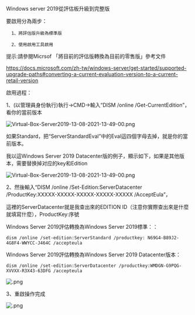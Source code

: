 Windows server 2019從評估板升級到完整版


要啟用分為兩步：

      1、將評估版升級為標準版

      2、使用啟用工具啟用
      
      
提示:請參閱Micrsof 「將目前的評估版轉換為目前的零售版」參考文件

https://docs.microsoft.com/zh-tw/windows-server/get-started/supported-upgrade-paths#converting-a-current-evaluation-version-to-a-current-retail-version 
      
      

啟用過程：

1、(以管理員身份執行)執行->CMD->輸入“DISM /online /Get-CurrentEdition”，看你的當前版本
</code></pre><p><img src="https://i.ibb.co/VtF56p7/Virtual-Box-Server2019-13-08-2021-13-54-13.png" alt="Virtual-Box-Server2019-13-08-2021-13-49-00.png" title="                   Virtual-Box-Server2019-13-08-2021-13-49-00.png"></p></div>
如果Standard，把“ServerStandardEval”中的Eval這四個字母去掉，就是你的當前版本。

我以這Windows Server 2019 Datacenter版的例子，顯示如下，如果是其他版本，需要替换掉对应的key和Edition
</code></pre><p><img src="https://i.ibb.co/8YbVq5s/Virtual-Box-Server2019-13-08-2021-13-54-26.png" alt="Virtual-Box-Server2019-13-08-2021-13-49-00.png" title="                   Virtual-Box-Server2019-13-08-2021-13-49-00.png"></p></div>



2、然後輸入“DISM /online /Set-Edition:ServerDatacenter /ProductKey:XXXXX-XXXXX-XXXXX-XXXXX-XXXXX /AcceptEula”，

這裡的ServerDatacenter就是我查出來的EDITION ID（注意你實際查出來是什麼就填寫什麼），ProductKey:序號

</p><p>Windows Server 2019評估轉換為Windows Server 2019標準：：</p><pre><code>dism /online /set-edition:ServerStandard /productkey: N69G4-B89J2-4G8F4-WWYCC-J464C /accepteula
</code></pre><p>Windows Server 2019評估轉換為Windows Server 2019 Datacenter版本：</p><pre><code>dism /online /set-edition:ServerDatacenter /productkey:WMDGN-G9PQG-XVVXX-R3X43-63DFG /accepteula
</code></pre><p><img src="https://i.ibb.co/7bT9VSW/Virtual-Box-Server2019-13-08-2021-14-00-02.png" alt="         .png" title="                  .png"></p></div>



3、重啟操作完成
</code></pre><p><img src="https://i.ibb.co/2jp3Wy4/Virtual-Box-Server2019-13-08-2021-14-07-37.png" alt="         .png" title="                  .png"></p></div>




